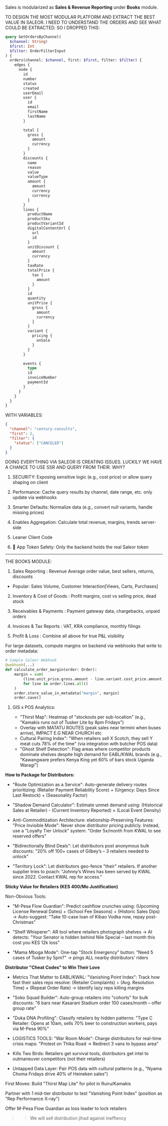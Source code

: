 Sales is modularized as **Sales & Revenue Reporting** under **Books** module.

TO DESIGN THE MOST MODULAR PLATFORM AND EXTRACT THE BEST VALUE IN SALEOR. I NEED TO UNDERSTAND THE ORDERS AND SEE WHAT COULD BE EXTRACTED. SO I DROPPED THIS:

```graphql
query GetOrdersByChannel(
  $channel: String!
  $first: Int
  $filter: OrderFilterInput
) {
  orders(channel: $channel, first: $first, filter: $filter) {
    edges {
      node {
        id
        number
        status
        created
        userEmail
        user {
          id
          email
          firstName
          lastName
        }

        total {
          gross {
            amount
            currency
          }
        }
        discounts {
          name
          reason
          value
          valueType
          amount {
            amount
            currency
            currency
          }
        }
        lines {
          productName
          productSku
          productVariantId
          digitalContentUrl {
            url
            id
          }
          unitDiscount {
            amount
            currency
          }
          taxRate
          totalPrice {
            tax {
              amount
            }
          }
          id
          quantity
          unitPrice {
            gross {
              amount
              currency
            }
          }
          variant {
            pricing {
              onSale
            }
          }
        }

        events {
          type
          id
          invoiceNumber
          paymentId
        }
      }
    }
  }
}
```

WITH VARIABLES:

```json
{
  "channel": "century-consults",
  "first": 2,
  "filter": {
    "status": ["CANCELED"]
  }
}
```

DOING EVERYTHING VIA SALEOR IS CREATING ISSUES. LUCKILY WE HAVE A CHANCE TO USE SSR AND QUERY FROM THEIR. WHY?

1. SECURITY: Exposing sensitive logic (e.g., cost price) or allow query shaping on client

2. Performance: Cache query results by channel, date range, etc. only update via webhooks

3. Smarter Defaults: Normalize data (e.g., convert null variants, handle missing prices)

4. Enables Aggregation: Calculate total revenue, margins, trends server-side

5. Leaner Client Code

6. 🔐 App Token Safety: Only the backend holds the real Saleor token

---

THE BOOKS MODULE:

1. Sales Reporting : Revenue Average order value, best sellers, returns, discounts

- Popular: Sales Volume, Customer Interaction[Views, Carts, Purchases]

2. Inventory & Cost of Goods : Profit margins, cost vs selling price, dead stock

3. Receivables & Payments : Payment gateway data, chargebacks, unpaid orders

4. Invoices & Tax Reports : VAT, KRA compliance, monthly filings

5. Profit & Loss : Combine all above for true P&L visibility

<!--
/books/reports/sales
/dashboard/books/sales-insights

[BOOKS VS BI/INSIGHTS]:
If split product analytics and buyer trends (vs hard books), you could have:
- /analytics: Product trends, category heatmaps, customer behavior
- /books: Revenue, costs, invoices, P&L
-->

For large datasets, compute margins on backend via webhooks that write to order metadata:

```python
# Sample Saleor Webhook
@webhook(...)
def calculate_order_margin(order: Order):
    margin = sum(
        (line.unit_price.gross.amount - line.variant.cost_price.amount) * line.quantity
        for line in order.lines.all()
    )
    order.store_value_in_metadata("margin", margin)
    order.save()
```

1. GIS x POS Analytics:

   - "Thirst Map": Heatmap of "stockouts per sub-location" (e.g., "Kamakis runs out of Tusker Lite by 8pm Fridays")
   - Overlay with MATATU ROUTES (peak sales near termini when buses arrive), IMPACT E.G NEAR CHURCH etc
   - Cultural Pairing Index": "When retailers sell X Scotch, they sell Y meat cuts 78% of the time" (via integration with butcher POS data)
   - "Ghost Shelf Detection": Flag areas where competitor products dominate shelves despite high demand for EABL/KWAL brands (e.g., "Kawangware prefers Kenya King yet 60% of bars stock Uganda Waragi")

**How to Package for Distributors:**

- "Route Optimization as a Service": Auto-generate delivery routes prioritizing: (Retailer Payment Reliability Score) + (Urgency: Days Since Last Restock) + (Seasonality Factor)

- "Shadow Demand Calculator": Estimate unmet demand using: (Historical Sales at Retailer) - (Current Inventory Reported) × (Local Event Density)

- Anti-Commoditization Architecture: elationship-Preserving Features: "Price Invisible Mode": Never show distributor pricing publicly. Instead, use a "Loyalty Tier Unlock" system: "Order 5x/month from KWAL to see reserved offers"

- "Bidirectionally Blind Deals": Let distributors post anonymous bulk discounts: "20% off 100+ cases of Gilbey’s – 3 retailers needed to unlock"

- "Territory Lock": Let distributors geo-fence "their" retailers. If another supplier tries to poach: "Johnny’s Wines has been served by KWAL since 2022. Contact KWAL rep for access."

**Sticky Value for Retailers (KES 400/Mo Justification)**

Non-Obvious Tools:

- "M-Pesa Flow Guardian": Predict cashflow crunches using: (Upcoming License Renewal Dates) + (School Fee Seasons) + (Historic Sales Dips) → Auto-suggest: "Take 10-case loan of Kibao Vodka now, repay post-Christmas"

- "Shelf Whisperer": AR tool where retailers photograph shelves → AI detects: "Your Senator is hidden behind Nile Special – last month this cost you KES 12k loss"

- "Mama Mboga Mode": One-tap "Stock Emergency" button: "Need 5 cases of Tusker by 5pm?" → pings ALL nearby distributors’ riders

**Distributor "Cheat Codes" to Win Their Love**

- Metrics That Matter to EABL/KWAL:
  "Vanishing Point Index": Track how fast their sales reps resolve: (Retailer Complaints) ÷ (Avg. Resolution Time) × (Repeat Order Rate)
  → Identify lazy reps killing margins

- "Soko Squad Builder": Auto-group retailers into "cohorts" for bulk discounts: "6 bars near Kasarani Stadium order 100 cases/month – offer group rate"

- "Duka DNA Profiling": Classify retailers by hidden patterns: "Type C Retailer: Opens at 10am, sells 70% beer to construction workers, pays via M-Pesa 90%"

<!-- THE SIMPLE TIMESTAMP CAN BE A GOLD MINE WHEN TIED TO POS RIGHT ?? -->

- LOGISTICS TOOLS: "War Room Mode": Charge distributors for real-time crisis maps: "Protest on Thika Road → Redirect 3 vans to bypass area"

- Kills Two Birds: Retailers get survival tools, distributors get intel to outmaneuver competitors (not their retailers)

- Untapped Data Layer: Pair POS data with cultural patterns (e.g., "Nyama Choma Fridays drive 40% of Heineken sales")

First Moves:
Build "Thirst Map Lite" for pilot in Ruiru/Kamakis

Partner with 1 mid-tier distributor to test "Vanishing Point Index" (position as "Rep Performance X-ray")

Offer M-Pesa Flow Guardian as loss leader to lock retailers

> > We will sell distribution jihad against ineffiency
